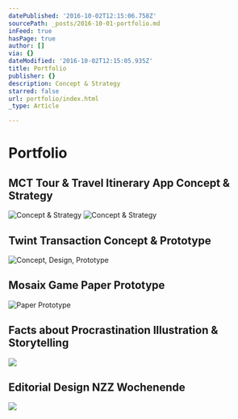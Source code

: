 ```yaml
---
datePublished: '2016-10-02T12:15:06.758Z'
sourcePath: _posts/2016-10-01-portfolio.md
inFeed: true
hasPage: true
author: []
via: {}
dateModified: '2016-10-02T12:15:05.935Z'
title: Portfolio
publisher: {}
description: Concept & Strategy
starred: false
url: portfolio/index.html
_type: Article

---
```

# Portfolio

## MCT Tour & Travel Itinerary App **Concept & Strategy**
![Concept & Strategy](https://the-grid-user-content.s3-us-west-2.amazonaws.com/027fc9a8-6ec0-4cca-a827-6608e524e2b6.gif)
![Concept & Strategy](https://the-grid-user-content.s3-us-west-2.amazonaws.com/715724cb-57cf-4be2-a01a-7193b8507653.gif)

## Twint Transaction **Concept & Prototype**
![Concept, Design, Prototype](https://the-grid-user-content.s3-us-west-2.amazonaws.com/ef411931-d2fc-4b9a-a939-f0217b99d76d.gif)

## **Mosaix Game** Paper Prototype
![Paper Prototype](https://the-grid-user-content.s3-us-west-2.amazonaws.com/5d294a1b-bb29-4902-bb05-d5ffccce4bf5.gif)

## Facts about Procrastination Illustration & Storytelling
![](https://the-grid-user-content.s3-us-west-2.amazonaws.com/248fc191-4018-4d90-80fb-bfc1120af6a8.gif)

## Editorial Design NZZ Wochenende
![](https://the-grid-user-content.s3-us-west-2.amazonaws.com/17021a7b-d028-454f-911a-bfe87312dc48.gif)